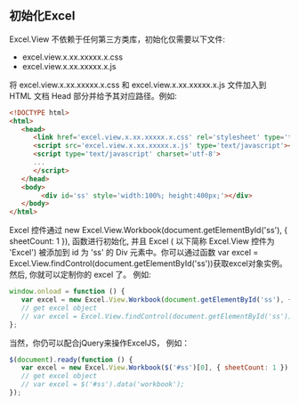 ## 初始化Excel
Excel.View 不依赖于任何第三方类库，初始化仅需要以下文件:
* excel.view.x.xx.xxxxx.x.css
* excel.view.x.xx.xxxxx.x.js

将 excel.view.x.xx.xxxxx.x.css 和 excel.view.x.xx.xxxxx.x.js 文件加入到 HTML 文档 Head 部分并给予其对应路径。例如:
```html
<!DOCTYPE html>
<html>
   <head>
      <link href='excel.view.x.xx.xxxxx.x.css' rel='stylesheet' type='text/css'/>
      <script src='excel.view.x.xx.xxxxx.x.js' type='text/javascript'></script>
      <script type='text/javascript' charset='utf-8'>
      ...
      </script>
   </head>
   <body>
        <div id='ss' style='width:100%; height:400px;'></div>
   </body>
</html>
```

Excel 控件通过 new Excel.View.Workbook(document.getElementById('ss'), { sheetCount: 1 }), 函数进行初始化, 并且 Excel ( 以下简称 Excel.View 控件为 'Excel') 被添加到 id 为 'ss' 的 Div 元素中。你可以通过函数 var excel = Excel.View.findControl(document.getElementById('ss'))获取excel对象实例。然后, 你就可以定制你的 excel 了。 例如:
```JavaScript
window.onload = function () {
   var excel = new Excel.View.Workbook(document.getElementById('ss'), { sheetCount: 1 });
   // get excel object
   // var excel = Excel.View.findControl(document.getElementById('ss'));
};
```

当然，你仍可以配合jQuery来操作ExcelJS， 例如：
```JavaScript
$(document).ready(function () {
   var excel = new Excel.View.Workbook($('#ss')[0], { sheetCount: 1 });
   // get excel object
   // var excel = $('#ss').data('workbook');
});
```